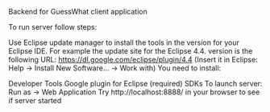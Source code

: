 Backend for GuessWhat client application

To run server follow steps:

Use Eclipse update manager to install the tools in the version for your Eclipse IDE. For example the update site for the Eclipse 4.4. version is the following URL: https://dl.google.com/eclipse/plugin/4.4 (Insert it in Eclipse: Help -> Install New Software... -> Work with) You need to install:

Developer Tools
Google plugin for Eclipse (required)
SDKs
To launch server: Run as -> Web Application Try http://localhost:8888/ in your browser to see if server started
